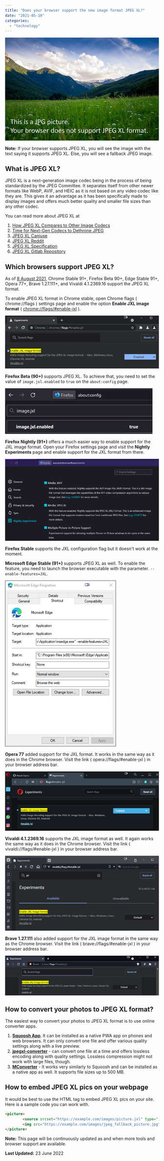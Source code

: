 ```yaml
---
title: "Does your browser support the new image format JPEG XL?"
date: "2021-05-10"
categories: 
  - "technology"
---
```


<picture>
        <source srcset="images/nature_picture.jxl" type="image/jxl" align="center">
        <img src="images/nature_picture.jpg#center" alt="JPEG Fallback picture for JPEG XL format">
</picture>

**Note:** If your browser supports JPEG XL, you will see the image with the text saying it supports JPEG XL. Else, you will see a fallback JPEG image.

## What is JPEG XL?

JPEG XL is a next-generation image codec being in the process of being standardized by the JPEG Committee. It separates itself from other newer formats like WebP, AVIF, and HEIC as it is not based on any video codec like they are. This gives it an advantage as it has been specifically made to display images and offers much better quality and smaller file sizes than any other codec.

You can read more about JPEG XL at

1. [How JPEG XL Compares to Other Image Codecs](https://cloudinary.com/blog/how_jpeg_xl_compares_to_other_image_codecs)
2. [Time for Next-Gen Codecs to Dethrone JPEG](https://cloudinary.com/blog/time_for_next_gen_codecs_to_dethrone_jpeg)
3. [JPEG XL Caniuse](https://caniuse.com/jpegxl)
4. [JPEG XL Reddit](https://www.reddit.com/r/jpegxl/)
5. [JPEG XL Specification](https://jpeg.org/jpegxl/)
6. [JPEG XL Gitlab Repository](https://gitlab.com/wg1/jpeg-xl)

## Which browsers support JPEG XL?

As of [8 August 2021](https://caniuse.com/jpegxl), Chrome Stable 91+, Firefox Beta 90+, Edge Stable 91+, Opera 77+, Brave 1.27.111+, and Vivaldi 4.1.2369.16 support the JPEG XL format.

To enable JPEG XL format in Chrome stable, open Chrome flags ( chrome://flags ) settings page and enable the option **Enable JXL image format** ( [chrome://flags/#enable-jxl](chrome://flags/#enable-jxl) ).

![Chrome Flag setting for enabling JPEG XL image format](images/chrome_yZPxuunM3d.png#center)

**Firefox Beta (90+)** supports JPEG XL. To achieve that, you need to set the value of `image.jxl.enabled` to `true` on the `about:config` page.

![Firefox Setting for enabling JPEG XL image format](images/firefox_gxs3xPsRAg.png#center)

**Firefox Nightly (91+)** offers a much easier way to enable support for the JXL image format. Open your Firefox settings page and visit the **Nightly Experiments** page and enable support for the JXL format from there.

![Firefox Nightly(91+) settings for enabling JPEG XL format](images/firefox_KiMQpKc7er.png#center)

**Firefox Stable** supports the JXL configuration flag but it doesn't work at the moment.

**Microsoft Edge Stable (91+)** supports JPEG XL as well. To enable the feature, you need to launch the browser executable with the parameter. `--enable-features=JXL`.

![Edge Shortcut explorer Properties box to add support for JPEG XL format](images/explorer_Pdl5NH3ZjO.png#center)

**Opera 77** added support for the JXL format. It works in the same way as it does in the Chrome browser. Visit the link ( opera://flags/#enable-jxl ) in your browser address bar.

![Opera Flag setting for enabling JPEG XL image format](images/vuTucaoQSZ.png#center)

**Vivaldi 4.1.2369.16** supports the JXL image format as well. It again works the same way as it does in the Chrome browser. Visit the link ( vivaldi://flags/#enable-jxl ) in your browser address bar.

![Vivaldi Flag setting for enabling JPEG XL image format](images/3mooLbSmgr.png#center)

**Brave 1.27.111** also added support for the JXL image format in the same way as the Chrome browser. Visit the link ( brave://flags/#enable-jxl ) in your browser address bar.

![Brave Flag setting for enabling JPEG XL image format](images/brave_zySKrmkIfW.png#center)

## How to convert your photos to JPEG XL format?

The easiest way to convert your photos to JPEG XL format is to use online converter apps.

1. **[Squoosh App](https://squoosh.app)**. It can be installed as a native PWA app on phones and web browsers. It can only convert one file and offer various quality settings along with a live preview.
2. [**jpegxl-converter**](https://jpegxl-converter.com/) - can convert one file at a time and offers lossless encoding along with quality settings. Lossless compression might not work with large files, though.
3. [**MConverter**](https://mconverter.eu/convert/to/jxl/) - It works very similarly to Squoosh and can be installed as a native app as well. It supports file sizes up to 500 MB.

## How to embed JPEG XL pics on your webpage

It would be best to use the HTML **<picture>** tag to embed JPEG XL pics on your site. Here is a sample code you can work with.

```html
<picture>
        <source srcset="https://example.com/images/picture.jxl" type="image/jxl">
        <img src="https://example.com/images/jpeg_fallback_picture.jpg" alt="JPEG Fallback picture for JPEG XL format">
</picture>
```

**Note:** This page will be continuously updated as and when more tools and browser support are available.

**Last Updated:** 23 June 2022
